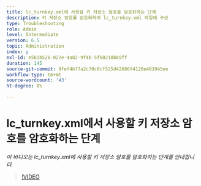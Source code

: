 ```yaml
---
title: lc_turnkey.xml에 사용할 키 저장소 암호를 암호화하는 단계
description: 키 저장소 암호를 암호화하여 lc_turnkey.xml 파일에 구성
type: Troubleshooting
role: Admin
level: Intermediate
version: 6.5
topic: Administration
index: y
exl-id: e5b1b526-022e-4a82-9f4b-5f60210bb9ff
duration: 145
source-git-commit: 9fef4b77a2c70c8cf525d42686f4120e481945ee
workflow-type: tm+mt
source-wordcount: '43'
ht-degree: 0%

---
```


# lc_turnkey.xml에서 사용할 키 저장소 암호를 암호화하는 단계

*이 비디오는 lc_turnkey.xml에 사용할 키 저장소 암호를 암호화하는 단계를 안내합니다.*

>[!VIDEO](https://video.tv.adobe.com/v/335538?quality=12&learn=on)
